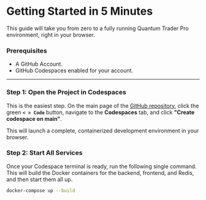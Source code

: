 # Getting Started in 5 Minutes

This guide will take you from zero to a fully running Quantum Trader Pro environment, right in your browser.

### Prerequisites

*   A GitHub Account.
*   GitHub Codespaces enabled for your account.

---

### Step 1: Open the Project in Codespaces

This is the easiest step. On the main page of the [GitHub repository](https://github.com/elderolder/quantum-trader), click the green **`< > Code`** button, navigate to the **Codespaces** tab, and click **"Create codespace on main"**.

This will launch a complete, containerized development environment in your browser.

### Step 2: Start All Services

Once your Codespace terminal is ready, run the following single command. This will build the Docker containers for the backend, frontend, and Redis, and then start them all up.

```bash
docker-compose up --build

